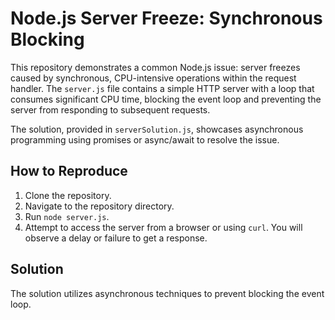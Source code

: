 # Node.js Server Freeze: Synchronous Blocking

This repository demonstrates a common Node.js issue: server freezes caused by synchronous, CPU-intensive operations within the request handler.  The `server.js` file contains a simple HTTP server with a loop that consumes significant CPU time, blocking the event loop and preventing the server from responding to subsequent requests.

The solution, provided in `serverSolution.js`, showcases asynchronous programming using promises or async/await to resolve the issue.

## How to Reproduce

1. Clone the repository.
2. Navigate to the repository directory.
3. Run `node server.js`.
4. Attempt to access the server from a browser or using `curl`. You will observe a delay or failure to get a response.

## Solution

The solution utilizes asynchronous techniques to prevent blocking the event loop.